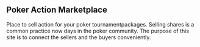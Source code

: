 ## Poker Action Marketplace

Place to sell action for your poker tournamentpackages. Selling shares is a common practice now days in the poker community. The 
purpose of this site is to connect the sellers and the buyers conveniently.
